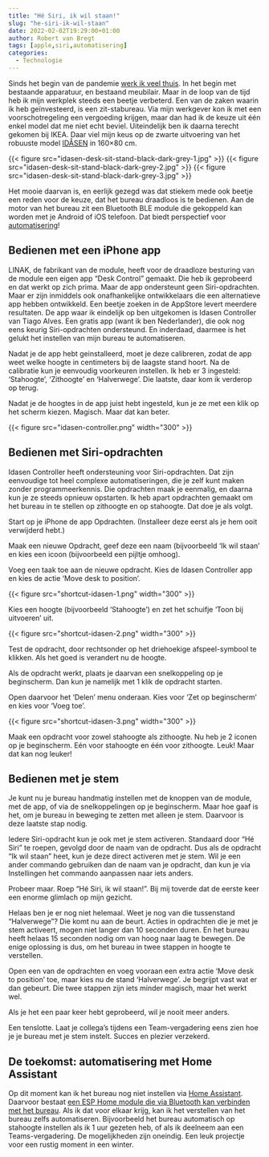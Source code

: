 ```yaml
---
title: "Hé Siri, ik wil staan!"
slug: "he-siri-ik-wil-staan"
date: 2022-02-02T19:29:00+01:00
author: Robert van Bregt
tags: [apple,siri,automatisering]
categories:
  - Technologie
---
```


Sinds het begin van de pandemie [werk ik veel thuis](https://robertvanbregt.nl/2021/03/02/een-jaar-covid-19/). In het begin met bestaande apparatuur, en bestaand meubilair. Maar in de loop van de tijd heb ik mijn werkplek steeds een beetje verbeterd. Een van de zaken waarin ik heb geïnvesteerd, is een zit-stabureau. Via mijn werkgever kon ik met een voorschotregeling een vergoeding krijgen, maar dan had ik de keuze uit één enkel model dat me niet echt beviel. Uiteindelijk ben ik daarna terecht gekomen bij IKEA. Daar viel mijn keus op de zwarte uitvoering van het robuuste model [IDÅSEN](https://www.ikea.com/nl/nl/cat/idasen-bureaus-47426/) in 160×80 cm.

{{< figure src="idasen-desk-sit-stand-black-dark-grey-1.jpg" >}}
{{< figure src="idasen-desk-sit-stand-black-dark-grey-2.jpg" >}}
{{< figure src="idasen-desk-sit-stand-black-dark-grey-3.jpg" >}}

Het mooie daarvan is, en eerlijk gezegd was dat stiekem mede ook beetje een reden voor de keuze, dat het bureau draadloos is te bedienen. Aan de motor van het bureau zit een Bluetooth BLE module die gekoppeld kan worden met je Android of iOS telefoon. Dat biedt perspectief voor [automatisering](/tags/automatisering/)!

## Bedienen met een iPhone app

LINAK, de fabrikant van de module, heeft voor de draadloze besturing van de module een eigen app “Desk Control” gemaakt. Die heb ik geprobeerd en dat werkt op zich prima. Maar de app ondersteunt geen Siri-opdrachten. Maar er zijn inmiddels ook onafhankelijke ontwikkelaars die een alternatieve app hebben ontwikkeld. Een beetje zoeken in de AppStore levert meerdere resultaten. De app waar ik eindelijk op ben uitgekomen is Idasen Controller van Tiago Alves. Een gratis app (want ik ben Nederlander), die ook nog eens keurig Siri-opdrachten ondersteund. En inderdaad, daarmee is het gelukt het instellen van mijn bureau te automatiseren.

Nadat je de app hebt geinstalleerd, moet je deze calibreren, zodat de app weet welke hoogte in centimeters bij de laagste stand hoort. Na de calibratie kun je eenvoudig voorkeuren instellen. Ik heb er 3 ingesteld: ‘Stahoogte’, ‘Zithoogte’ en ‘Halverwege’. Die laatste, daar kom ik verderop op terug.

Nadat je de hoogtes in de app juist hebt ingesteld, kun je ze met een klik op het scherm kiezen. Magisch. Maar dat kan beter.

{{< figure src="idasen-controller.png" width="300" >}}

## Bedienen met Siri-opdrachten

Idasen Controller heeft ondersteuning voor Siri-opdrachten. Dat zijn eenvoudige tot heel complexe automatiseringen, die je zelf kunt maken zonder programmeerkennis. Die opdrachten maak je eenmalig, en daarna kun je ze steeds opnieuw opstarten. Ik heb apart opdrachten gemaakt om het bureau in te stellen op zithoogte en op stahoogte. Dat doe je als volgt.

Start op je iPhone de app Opdrachten. (Installeer deze eerst als je hem ooit verwijderd hebt.)

Maak een nieuwe Opdracht, geef deze een naam (bijvoorbeeld ‘Ik wil staan’ en kies een icoon (bijvoorbeeld een pijltje omhoog).

Voeg een taak toe aan de nieuwe opdracht. Kies de Idasen Controller app en kies de actie ‘Move desk to position’. 

{{< figure src="shortcut-idasen-1.png" width="300" >}}

Kies een hoogte (bijvoorbeeld ‘Stahoogte’) en zet het schuifje ‘Toon bij uitvoeren’ uit.

{{< figure src="shortcut-idasen-2.png" width="300" >}}

Test de opdracht, door rechtsonder op het driehoekige afspeel-symbool te klikken. Als het goed is verandert nu de hoogte.

Als de opdracht werkt, plaats je daarvan een snelkoppeling op je beginscherm. Dan kun je namelijk met 1 klik de opdracht starten.

Open daarvoor het ‘Delen’ menu onderaan. Kies voor ‘Zet op beginscherm’ en kies voor ‘Voeg toe’.

{{< figure src="shortcut-idasen-3.png" width="300" >}}

Maak een opdracht voor zowel stahoogte als zithoogte. Nu heb je 2 iconen op je beginscherm. Eén voor stahoogte en één voor zithoogte. Leuk! Maar dat kan nog leuker!

## Bedienen met je stem

Je kunt nu je bureau handmatig instellen met de knoppen van de module, met de app, of via de snelkoppelingen op je beginscherm. Maar hoe gaaf is het, om je bureau in beweging te zetten met alleen je stem. Daarvoor is deze laatste stap nodig.

Iedere Siri-opdracht kun je ook met je stem activeren. Standaard door “Hé Siri” te roepen, gevolgd door de naam van de opdracht. Dus als de opdracht “Ik wil staan” heet, kun je deze direct activeren met je stem. Wil je een ander commando gebruiken dan de naam van je opdracht, dan kun je via Instellingen het commando aanpassen naar iets anders.

Probeer maar. Roep “Hé Siri, ik wil staan!”. Bij mij toverde dat de eerste keer een enorme glimlach op mijn gezicht.

Helaas ben je er nog niet helemaal. Weet je nog van die tussenstand “Halverwege”? Die komt nu aan de beurt. Acties in opdrachten die je met je stem activeert, mogen niet langer dan 10 seconden duren. En het bureau heeft helaas 15 seconden nodig om van hoog naar laag te bewegen. De enige oplossing is dus, om het bureau in twee stappen in hoogte te verstellen.

Open een van de opdrachten en voeg vooraan een extra actie ‘Move desk to position’ toe, maar kies nu de stand ‘Halverwege’. Je begrijpt vast wat er dan gebeurt. Die twee stappen zijn iets minder magisch, maar het werkt wel.

Als je het een paar keer hebt geprobeerd, wil je nooit meer anders.

Een tenslotte. Laat je collega’s tijdens een Team-vergadering eens zien hoe je je bureau met je stem instelt. Succes en plezier verzekerd.

## De toekomst: automatisering met Home Assistant

Op dit moment kan ik het bureau nog niet instellen via [Home Assistant][homeassistant]. Daarvoor bestaat [een ESP Home module  die via Bluetooth kan verbinden met het bureau][esphome]. Als ik dat voor elkaar krijg, kan ik het verstellen van het bureau zelfs automatiseren. Bijvoorbeeld het bureau automatisch op stahoogte instellen als ik 1 uur gezeten heb, of als ik deelneem aan een Teams-vergadering.
De mogelijkheden zijn oneindig. Een leuk projectje voor een rustig moment in een winter.

[deskcontrol]: https://apps.apple.com/nl/app/desk-control/id1203254365
[idasencontroller]: https://apps.apple.com/nl/app/id%C3%A5sen-controller/id1562124476
[homeassistant]: https://home-assistant.io/
[esphome]: https://github.com/j5lien/esphome-idasen-desk-controller
